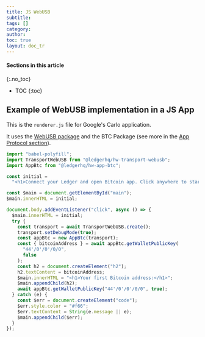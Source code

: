 ```yaml
---
title: JS WebUSB
subtitle:
tags: []
category:
author:
toc: true
layout: doc_tr
---
```


#### Sections in this article
{:.no_toc}
* TOC
{:toc}

## Example of WebUSB implementation in a JS App

This is the `renderer.js` file for Google's Carlo application.

It uses the [WebUSB package](../webusb) and the BTC Package (see more in the [App Protocol section](../app-protocol)).

```javascript
import "babel-polyfill";
import TransportWebUSB from "@ledgerhq/hw-transport-webusb";
import AppBtc from "@ledgerhq/hw-app-btc";

const initial =
  "<h1>Connect your Ledger and open Bitcoin app. Click anywhere to start...</h1>";

const $main = document.getElementById("main");
$main.innerHTML = initial;

document.body.addEventListener("click", async () => {
  $main.innerHTML = initial;
  try {
    const transport = await TransportWebUSB.create();
    transport.setDebugMode(true);
    const appBtc = new AppBtc(transport);
    const { bitcoinAddress } = await appBtc.getWalletPublicKey(
      "44'/0'/0'/0/0",
      false
    );
    const h2 = document.createElement("h2");
    h2.textContent = bitcoinAddress;
    $main.innerHTML = "<h1>Your first Bitcoin address:</h1>";
    $main.appendChild(h2);
    await appBtc.getWalletPublicKey("44'/0'/0'/0/0", true);
  } catch (e) {
    const $err = document.createElement("code");
    $err.style.color = "#f66";
    $err.textContent = String(e.message || e);
    $main.appendChild($err);
  }
});
```
